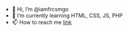 - 👋 Hi, I’m @iamfrcsmgo
- 🌱 I’m currently learning HTML, CSS, JS, PHP
- 📫 How to reach me [link](iamfrcsmgo.github.io)

<!---
iamfrcsmgo/iamfrcsmgo is a ✨ special ✨ repository because its `README.md` (this file) appears on your GitHub profile.
You can click the Preview link to take a look at your changes.
--->
